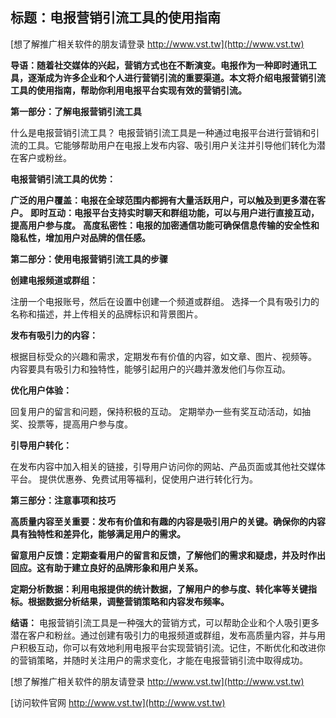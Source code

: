 ## **标题：电报营销引流工具的使用指南**

[想了解推广相关软件的朋友请登录 http://www.vst.tw](http://www.vst.tw)

**导语：随着社交媒体的兴起，营销方式也在不断演变。电报作为一种即时通讯工具，逐渐成为许多企业和个人进行营销引流的重要渠道。本文将介绍电报营销引流工具的使用指南，帮助你利用电报平台实现有效的营销引流。**

**第一部分：了解电报营销引流工具**

什么是电报营销引流工具？
电报营销引流工具是一种通过电报平台进行营销和引流的工具。它能够帮助用户在电报上发布内容、吸引用户关注并引导他们转化为潜在客户或粉丝。

**电报营销引流工具的优势：**

**广泛的用户覆盖：电报在全球范围内都拥有大量活跃用户，可以触及到更多潜在客户。**
**即时互动：电报平台支持实时聊天和群组功能，可以与用户进行直接互动，提高用户参与度。**
**高度私密性：电报的加密通信功能可确保信息传输的安全性和隐私性，增加用户对品牌的信任感。**

**第二部分：使用电报营销引流工具的步骤**

**创建电报频道或群组：**

注册一个电报账号，然后在设置中创建一个频道或群组。
选择一个具有吸引力的名称和描述，并上传相关的品牌标识和背景图片。

**发布有吸引力的内容：**

根据目标受众的兴趣和需求，定期发布有价值的内容，如文章、图片、视频等。
内容要具有吸引力和独特性，能够引起用户的兴趣并激发他们与你互动。

**优化用户体验：**

回复用户的留言和问题，保持积极的互动。
定期举办一些有奖互动活动，如抽奖、投票等，提高用户参与度。

**引导用户转化：**

在发布内容中加入相关的链接，引导用户访问你的网站、产品页面或其他社交媒体平台。
提供优惠券、免费试用等福利，促使用户进行转化行为。

**第三部分：注意事项和技巧**

**高质量内容至关重要：发布有价值和有趣的内容是吸引用户的关键。确保你的内容具有独特性和差异化，能够满足用户的需求。**

**留意用户反馈：定期查看用户的留言和反馈，了解他们的需求和疑虑，并及时作出回应。这有助于建立良好的品牌形象和用户关系。**

**定期分析数据：利用电报提供的统计数据，了解用户的参与度、转化率等关键指标。根据数据分析结果，调整营销策略和内容发布频率。**

**结语：**
电报营销引流工具是一种强大的营销方式，可以帮助企业和个人吸引更多潜在客户和粉丝。通过创建有吸引力的电报频道或群组，发布高质量内容，并与用户积极互动，你可以有效地利用电报平台实现营销引流。记住，不断优化和改进你的营销策略，并随时关注用户的需求变化，才能在电报营销引流中取得成功。

[想了解推广相关软件的朋友请登录 http://www.vst.tw](http://www.vst.tw)


[访问软件官网 http://www.vst.tw](http://www.vst.tw)
